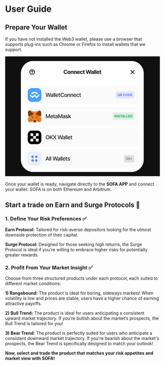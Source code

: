 # User Guide

## Prepare Your Wallet

If you have not installed the Web3 wallet, please use a browser that supports plug-ins such as Chrome or Firefox to install wallets that we support.

![](../static/X26obcTsxo9MvXxLWr1uQh1psFg.png)

Once your wallet is ready, navigate directly to the **SOFA APP** and connect your wallet. SOFA is on both Ethereum and Arbitrum.

## Start a trade on Earn and Surge Protocols 📢

### 1. Define Your Risk Preferences ✅

**Earn Protocol**: Tailored for risk-averse depositors looking for the utmost downside protection of their capital.

**Surge Protocol**: Designed for those seeking high returns, the Surge Protocol is ideal if you're willing to embrace higher risks for potentially greater rewards.

### 2. Profit From Your Market Insight ✅

Choose from three structured products under each protocol, each suited to different market conditions:

**1) Rangebound:** The product is ideal for boring, sideways markets! When volatility is low and prices are stable, users have a higher chance of earning attractive payoffs.

**2) Bull Trend:** The product is ideal for users anticipating a consistent upward market trajectory. If you're bullish about the market’s prospects, the Bull Trend is tailored for you!

**3) Bear Trend:** The product is perfectly suited for users who anticipate a consistent downward market trajectory. If you're bearish about the market's prospects, the Bear Trend is specifically designed to match your outlook!

**Now, select and trade the product that matches your risk appetites and market view with SOFA!**

